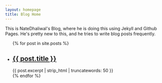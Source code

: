 ```yaml
---
layout: homepage
title: Blog Home
---
```


This is NateDhaliwal's Blog, where he is doing this using Jekyll and Github Pages. He's pretty new to this, and he tries to write blog posts frequently.

<ul>
  {% for post in site.posts %}
    <li>
      <h2><a href="/blog/{{ post.url }}">{{ post.title }}</a></h2>
      {{ post.excerpt | strip_html | truncatewords: 50 }}
    </li>
  {% endfor %}
</ul>

